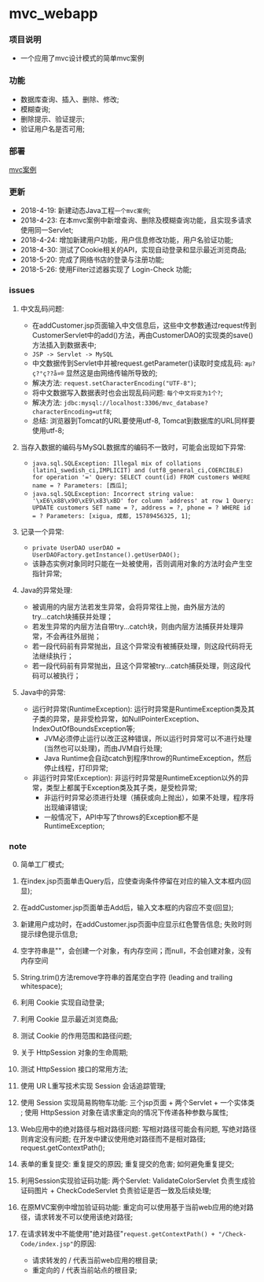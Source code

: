 # mvc_webapp


### 项目说明
 - 一个应用了mvc设计模式的简单mvc案例
 
 
### 功能
 - 数据库查询、插入、删除、修改;
 - 模糊查询;
 - 删除提示、验证提示;
 - 验证用户名是否可用;


### 部署

[mvc案例](http://47.106.11.169:8080/mvcapp/index.jsp)
 
 
### 更新

 - 2018-4-19: 新建动态Java工程`一个mvc案例`;
 - 2018-4-23: 在本mvc案例中新增查询、删除及模糊查询功能，且实现多请求使用同一Servlet;
 - 2018-4-24: 增加新建用户功能，用户信息修改功能，用户名验证功能;
 - 2018-4-30: 测试了Cookie相关的API，实现自动登录和显示最近浏览商品;
 - 2018-5-20: 完成了网络书店的登录与注册功能;
 - 2018-5-26: 使用Filter过滤器实现了 Login-Check 功能;


### issues

 1. 中文乱码问题: 
    - 在addCustomer.jsp页面输入中文信息后，这些中文参数通过request传到CustomerServlet中的add()方法，再由CustomerDAO的实现类的save()方法插入到数据表中;
    - `JSP -> Servlet -> MySQL`
    - 中文数据传到Servlet中并被request.getParameter()读取时变成乱码: `æµ?ç?°ç??å¤®` 显然这是由网络传输所导致的;
    - 解决方法: `request.setCharacterEncoding("UTF-8")`;
    - 将中文数据写入数据表时也会出现乱码问题: `每个中文将变为1个?`;
    - 解决方法: `jdbc:mysql://localhost:3306/mvc_database?characterEncoding=utf8`;
    - 总结: 浏览器到Tomcat的URL要使用utf-8, Tomcat到数据库的URL同样要使用utf-8;
 
 2. 当存入数据的编码与MySQL数据库的编码不一致时，可能会出现如下异常:
    - `java.sql.SQLException: Illegal mix of collations (latin1_swedish_ci,IMPLICIT) and (utf8_general_ci,COERCIBLE) for operation '=' Query: SELECT count(id) FROM customers WHERE name = ? Parameters: [西瓜]`;
    - `java.sql.SQLException: Incorrect string value: '\xE6\x88\x90\xE9\x83\xBD' for column 'address' at row 1 Query: UPDATE customers SET name = ?, address = ?, phone = ? WHERE id = ? Parameters: [xigua, 成都, 15789456325, 1]`;
   
 3. 记录一个异常:
    - `private UserDAO userDAO = UserDAOFactory.getInstance().getUserDAO();`
    -  该静态实例对象同时只能在一处被使用，否则调用对象的方法时会产生空指针异常;
   
 4. Java的异常处理:
    - 被调用的内层方法若发生异常，会将异常往上抛，由外层方法的try...catch块捕获并处理；
    - 若发生异常的内层方法自带try...catch块，则由内层方法捕获并处理异常，不会再往外层抛；
    - 若一段代码前有异常抛出，且这个异常没有被捕获处理，则这段代码将无法继续执行；
    - 若一段代码前有异常抛出，且这个异常被try...catch捕获处理，则这段代码可以被执行；
   
 5. Java中的异常: 
    - 运行时异常(RuntimeException): 运行时异常是RuntimeException类及其子类的异常，是非受检异常，如NullPointerException、IndexOutOfBoundsException等;
      - JVM必须停止运行以改正这种错误，所以运行时异常可以不进行处理(当然也可以处理)，而由JVM自行处理;
      - Java Runtime会自动catch到程序throw的RuntimeException，然后停止线程，打印异常;
    - 非运行时异常(Exception): 非运行时异常是RuntimeException以外的异常，类型上都属于Exception类及其子类，是受检异常;
      - 非运行时异常必须进行处理（捕获或向上抛出），如果不处理，程序将出现编译错误;
      - 一般情况下，API中写了throws的Exception都不是RuntimeException;  
   
### note
 
 0. 简单工厂模式;

 1. 在index.jsp页面单击Query后，应使查询条件停留在对应的输入文本框内(回显);
 
 2. 在addCustomer.jsp页面单击Add后，输入文本框的内容应不变(回显);
 
 3. 新建用户成功时，在addCustomer.jsp页面中应显示红色警告信息; 失败时则提示绿色提示信息;
 
 4. 空字符串是""，会创建一个对象，有内存空间；而null，不会创建对象，没有内存空间
 
 5. String.trim()方法remove字符串的首尾空白字符 (leading and trailing whitespace);
 
 6. 利用 Cookie 实现自动登录;
 
 7. 利用 Cookie 显示最近浏览商品;
 
 8. 测试 Cookie 的作用范围和路径问题;
 
 9. 关于 HttpSession 对象的生命周期;
 
 10. 测试 HttpSession 接口的常用方法;
 
 11. 使用 UR L重写技术实现 Session 会话追踪管理;
 
 12. 使用 Session 实现简易购物车功能: 三个jsp页面 + 两个Servlet + 一个实体类 ; 使用 HttpSession 对象在请求重定向的情况下传递各种参数与属性;
 
 13. Web应用中的绝对路径与相对路径问题: 写相对路径可能会有问题, 写绝对路径则肯定没有问题; 在开发中建议使用绝对路径而不是相对路径; request.getContextPath();
 
 14. 表单的重复提交: 重复提交的原因; 重复提交的危害; 如何避免重复提交;
 
 15. 利用Session实现验证码功能: 两个Servlet: ValidateColorServlet 负责生成验证码图片 + CheckCodeServlet 负责验证是否一致及后续处理;
 
 16. 在原MVC案例中增加验证码功能: 重定向可以使用基于当前web应用的绝对路径，请求转发不可以使用该绝对路径;
 
 17. 在请求转发中不能使用"绝对路径"`request.getContextPath() + "/Check-Code/index.jsp"`的原因: 
     - 请求转发的  / 代表当前web应用的根目录;
     - 重定向的 / 代表当前站点的根目录;
     